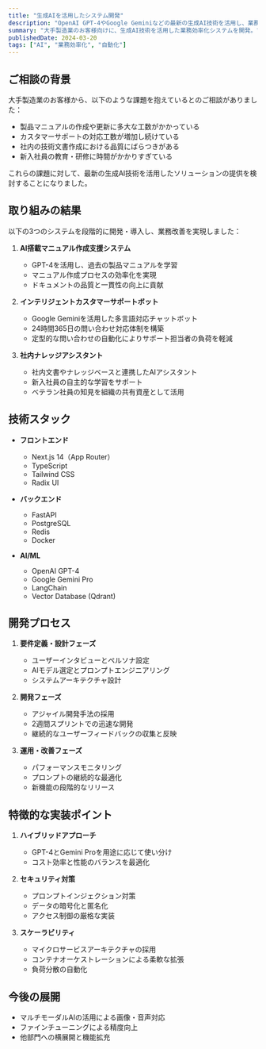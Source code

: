 ```yaml
---
title: "生成AIを活用したシステム開発"
description: "OpenAI GPT-4やGoogle Geminiなどの最新の生成AI技術を活用し、業務効率化やユーザー体験の向上を実現するシステム開発"
summary: "大手製造業のお客様向けに、生成AI技術を活用した業務効率化システムを開発。マニュアル作成支援、カスタマーサポート、社内ナレッジ管理の3つのシステムを構築し、大幅な工数削減を実現。"
publishedDate: 2024-03-20
tags: ["AI", "業務効率化", "自動化"]
---
```


## ご相談の背景

大手製造業のお客様から、以下のような課題を抱えているとのご相談がありました：

- 製品マニュアルの作成や更新に多大な工数がかかっている
- カスタマーサポートの対応工数が増加し続けている
- 社内の技術文書作成における品質にばらつきがある
- 新入社員の教育・研修に時間がかかりすぎている

これらの課題に対して、最新の生成AI技術を活用したソリューションの提供を検討することになりました。

## 取り組みの結果

以下の3つのシステムを段階的に開発・導入し、業務改善を実現しました：

1. **AI搭載マニュアル作成支援システム**

   - GPT-4を活用し、過去の製品マニュアルを学習
   - マニュアル作成プロセスの効率化を実現
   - ドキュメントの品質と一貫性の向上に貢献

2. **インテリジェントカスタマーサポートボット**

   - Google Geminiを活用した多言語対応チャットボット
   - 24時間365日の問い合わせ対応体制を構築
   - 定型的な問い合わせの自動化によりサポート担当者の負荷を軽減

3. **社内ナレッジアシスタント**
   - 社内文書やナレッジベースと連携したAIアシスタント
   - 新入社員の自主的な学習をサポート
   - ベテラン社員の知見を組織の共有資産として活用

## 技術スタック

- **フロントエンド**

  - Next.js 14（App Router）
  - TypeScript
  - Tailwind CSS
  - Radix UI

- **バックエンド**

  - FastAPI
  - PostgreSQL
  - Redis
  - Docker

- **AI/ML**
  - OpenAI GPT-4
  - Google Gemini Pro
  - LangChain
  - Vector Database (Qdrant)

## 開発プロセス

1. **要件定義・設計フェーズ**

   - ユーザーインタビューとペルソナ設定
   - AIモデル選定とプロンプトエンジニアリング
   - システムアーキテクチャ設計

2. **開発フェーズ**

   - アジャイル開発手法の採用
   - 2週間スプリントでの迅速な開発
   - 継続的なユーザーフィードバックの収集と反映

3. **運用・改善フェーズ**
   - パフォーマンスモニタリング
   - プロンプトの継続的な最適化
   - 新機能の段階的なリリース

## 特徴的な実装ポイント

1. **ハイブリッドアプローチ**

   - GPT-4とGemini Proを用途に応じて使い分け
   - コスト効率と性能のバランスを最適化

2. **セキュリティ対策**

   - プロンプトインジェクション対策
   - データの暗号化と匿名化
   - アクセス制御の厳格な実装

3. **スケーラビリティ**
   - マイクロサービスアーキテクチャの採用
   - コンテナオーケストレーションによる柔軟な拡張
   - 負荷分散の自動化

## 今後の展開

- マルチモーダルAIの活用による画像・音声対応
- ファインチューニングによる精度向上
- 他部門への横展開と機能拡充
